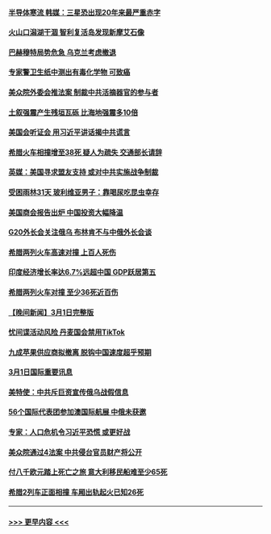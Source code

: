 #### [半导体寒流 韩媒：三星恐出现20年来最严重赤字](../pages/prog202/a103660687.md?t=03030043) 
#### [火山口潟湖干涸 智利复活岛发现新摩艾石像](../pages/prog202/a103660637.md?t=03030043) 
#### [巴赫穆特局势危急 乌克兰考虑撤退](../pages/prog202/a103660611.md?t=03030043) 
#### [专家警卫生纸中测出有毒化学物 可致癌](../pages/prog202/a103660618.md?t=03030043) 
#### [美众院外委会推法案 制裁中共活摘器官的参与者](../pages/prog202/a103660621.md?t=03030043) 
#### [土叙强震产生残垣瓦砾 比海地强震多10倍](../pages/prog202/a103660573.md?t=03030043) 
#### [美国会听证会 用习近平讲话揭中共谎言](../pages/prog202/a103660571.md?t=03030043) 
#### [希腊火车相撞增至38死 疑人为疏失 交通部长请辞](../pages/prog202/a103660412.md?t=03030043) 
#### [英媒：美国寻求盟友支持 或对中共实施战争制裁](../pages/prog202/a103660369.md?t=03030043) 
#### [受困雨林31天 玻利维亚男子：靠喝尿吃昆虫幸存](../pages/prog202/a103660395.md?t=03030043) 
#### [美国商会报告出炉 中国投资大幅降温](../pages/prog202/a103660329.md?t=03030043) 
#### [G20外长会关注俄乌 布林肯不与中俄外长会谈](../pages/prog202/a103660327.md?t=03030043) 
#### [希腊两列火车高速对撞 上百人死伤](../pages/prog202/a103660330.md?t=03030043) 
#### [印度经济增长率达6.7%远超中国 GDP跃居第五](../pages/prog202/a103660135.md?t=03030043) 
#### [希腊两列火车对撞 至少36死近百伤](../pages/prog202/a103660122.md?t=03030043) 
#### [【晚间新闻】3月1日完整版](../pages/prog202/a103660468.md?t=03030043) 
#### [忧间谍活动风险 丹麦国会禁用TikTok](../pages/prog202/a103660034.md?t=03030043) 
#### [九成苹果供应商拟撤离 脱钩中国速度超乎预期](../pages/prog202/a103660031.md?t=03030043) 
#### [3月1日国际重要讯息](../pages/prog202/a103659923.md?t=03030043) 
#### [美特使：中共斥巨资宣传俄乌战假信息](../pages/prog202/a103659859.md?t=03030043) 
#### [56个国际代表团参加澳国际航展 中俄未获邀](../pages/prog202/a103659865.md?t=03030043) 
#### [专家：人口危机令习近平恐慌 或更好战](../pages/prog202/a103659872.md?t=03030043) 
#### [美众院通过4法案 中共侵台官员财产将公开](../pages/prog202/a103659837.md?t=03030043) 
#### [付八千欧元踏上死亡之旅 意大利移民船难至少65死](../pages/prog202/a103659788.md?t=03030043) 
#### [希腊2列车正面相撞 车厢出轨起火已知26死](../pages/prog202/a103659740.md?t=03030043) 

----
#### [ >>> 更早内容 <<< ](../indexes/prog202-earlier.md)
